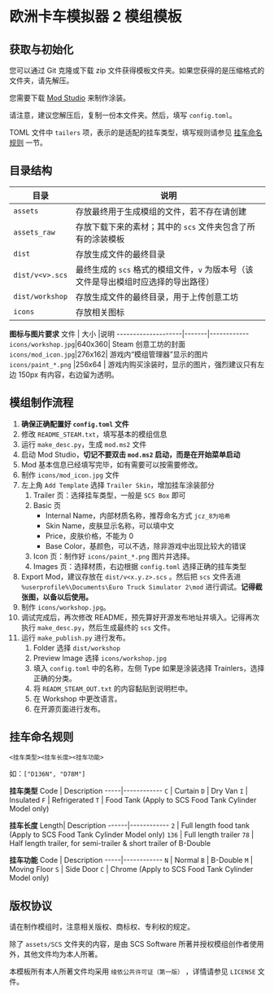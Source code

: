 # 欧洲卡车模拟器 2 模组模板
## 获取与初始化
您可以通过 Git 克隆或下载 zip 文件获得模板文件夹。如果您获得的是压缩格式的文件夹，请先解压。

您需要下载 [Mod Studio](https://www.mods.studio/) 来制作涂装。

请注意，建议您解压后，复制一份本文件夹。然后，填写 `config.toml`。

TOML 文件中 `tailers` 项，表示的是适配的挂车类型，填写规则请参见 [挂车命名规则](#挂车命名规则) 一节。


## 目录结构
目录            | 说明
----------------|------------
`assets`        | 存放最终用于生成模组的文件，若不存在请创建
`assets_raw`    | 存放下载下来的素材；其中的 `scs` 文件夹包含了所有的涂装模板
`dist`          | 存放生成文件的最终目录
`dist/v<v>.scs` | 最终生成的 `scs` 格式的模组文件，`v` 为版本号（该文件是导出模组时应选择的导出路径）
`dist/workshop` | 存放生成文件的最终目录，用于上传创意工坊
`icons`         | 存放相关图标

**图标与图片要求**
文件                | 大小  |说明
--------------------|-------|------------
`icons/workshop.jpg`|640x360| Steam 创意工坊的封面
`icons/mod_icon.jpg`|276x162| 游戏内“模组管理器”显示的图片
`icons/paint_*.png` |256x64 | 游戏内购买涂装时，显示的图片，强烈建议只有左边 150px 有内容，右边留为透明。

## 模组制作流程
 1. **确保正确配置好 `config.toml` 文件**
 2. 修改 `README_STEAM.txt`，填写基本的模组信息
 3. 运行 `make_desc.py`，生成 `mod.ms2` 文件
 4. 启动 Mod Studio，**切记不要双击 `mod.ms2` 启动，而是在开始菜单启动**
 5. Mod 基本信息已经填写完毕，如有需要可以按需要修改。
 6. 制作 `icons/mod_icon.jpg` 文件
 7. 左上角 `Add Template` 选择 `Trailer Skin`，增加挂车涂装部分
    1. Trailer 页：选择挂车类型，一般是 `SCS Box` 即可
    2. Basic 页
        - Internal Name，内部材质名称，推荐命名方式 `jcz_8为哈希`
        - Skin Name，皮肤显示名称，可以填中文
        - Price，皮肤价格，不能为 0
        - Base Color，基颜色，可以不选，除非游戏中出现比较大的错误
    3. Icon 页：制作好 `icons/paint_*.png` 图片并选择。
    4. Images 页：选择材质，右边根据 `config.toml` 选择正确的挂车类型
 8. Export Mod，建议存放在 `dist/v<x.y.z>.scs` 。然后把 `scs` 文件丢进 `%userprofile%\Documents\Euro Truck Simulator 2\mod` 进行调试。**记得截张图，以备以后使用。**
 9. 制作 `icons/workshop.jpg`。
 9. 调试完成后，再次修改 README，预先算好开源发布地址并填入。记得再次执行 `make_desc.py`，然后生成最终的 `scs` 文件。
 11. 运行 `make_publish.py` 进行发布。
     1. Folder 选择 `dist/workshop`
     2. Preview Image 选择 `icons/workshop.jpg`
     3. 填入 `config.toml` 中的名称，左侧 Type 如果是涂装选择 Trainlers，选择正确的分类。
     4. 将 `READM_STEAM_OUT.txt` 的内容黏贴到说明栏中。
     5. 在 Workshop 中更改语言。
     6. 在开源页面进行发布。



## 挂车命名规则
```
<挂车类型><挂车长度><挂车功能>
```

如：`["D136N", "D78M"]`

**挂车类型**
Code | Description
-----|------------
`C`  | Curtain
`D`  | Dry Van
`I`  | Insulated
`F`  | Refrigerated
`T`  | Food Tank (Apply to SCS Food Tank Cylinder Model only)

**挂车长度**
Length| Description
------|------------
`2`   | Full length food tank (Apply to SCS Food Tank Cylinder Model only)
`136` | Full length trailer
`78`  | Half length trailer, for semi-trailer & short trailer of B-Double

**挂车功能**
Code | Description
-----|------------
`N`  | Normal
`B`  | B-Double
`M`  | Moving Floor
`S`  | Side Door
`C`  | Chrome (Apply to SCS Food Tank Cylinder Model only)

## 版权协议
请在制作模组时，注意相关版权、商标权、专利权的规定。

除了 `assets/SCS` 文件夹的内容，是由 SCS Software 所著并授权模组创作者使用外，其他文件均为本人所著。

本模板所有本人所著文件均采用 `绫依公共许可证（第一版）` ，详情请参见 `LICENSE` 文件。
